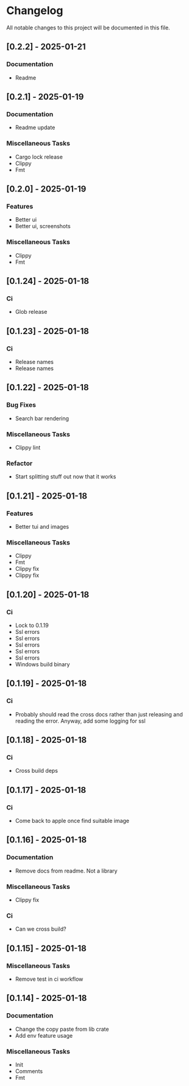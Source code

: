 # Changelog
All notable changes to this project will be documented in this file.

## [0.2.2] - 2025-01-21

### Documentation

- Readme

## [0.2.1] - 2025-01-19

### Documentation

- Readme update

### Miscellaneous Tasks

- Cargo lock release
- Clippy
- Fmt

## [0.2.0] - 2025-01-19

### Features

- Better ui
- Better ui, screenshots

### Miscellaneous Tasks

- Clippy
- Fmt

## [0.1.24] - 2025-01-18

### Ci

- Glob release

## [0.1.23] - 2025-01-18

### Ci

- Release names
- Release names

## [0.1.22] - 2025-01-18

### Bug Fixes

- Search bar rendering

### Miscellaneous Tasks

- Clippy lint

### Refactor

- Start splitting stuff out now that it works

## [0.1.21] - 2025-01-18

### Features

- Better tui and images

### Miscellaneous Tasks

- Clippy
- Fmt
- Clippy fix
- Clippy fix

## [0.1.20] - 2025-01-18

### Ci

- Lock to 0.1.19
- Ssl errors
- Ssl errors
- Ssl errors
- Ssl errors
- Ssl errors
- Windows build binary

## [0.1.19] - 2025-01-18

### Ci

- Probably should read the cross docs rather than just releasing and reading the error. Anyway, add some logging for ssl

## [0.1.18] - 2025-01-18

### Ci

- Cross build deps

## [0.1.17] - 2025-01-18

### Ci

- Come back to apple once find suitable image

## [0.1.16] - 2025-01-18

### Documentation

- Remove docs from readme. Not a library

### Miscellaneous Tasks

- Clippy fix

### Ci

- Can we cross build?

## [0.1.15] - 2025-01-18

### Miscellaneous Tasks

- Remove test in ci workflow

## [0.1.14] - 2025-01-18

### Documentation

- Change the copy paste from lib crate
- Add env feature usage

### Miscellaneous Tasks

- Init
- Comments
- Fmt

